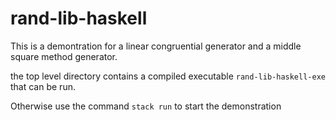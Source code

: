 # rand-lib-haskell

This is a demontration for a linear congruential generator and a middle square method generator.

the top level directory contains a compiled executable `rand-lib-haskell-exe` that can be run.

Otherwise use the command `stack run` to start the demonstration